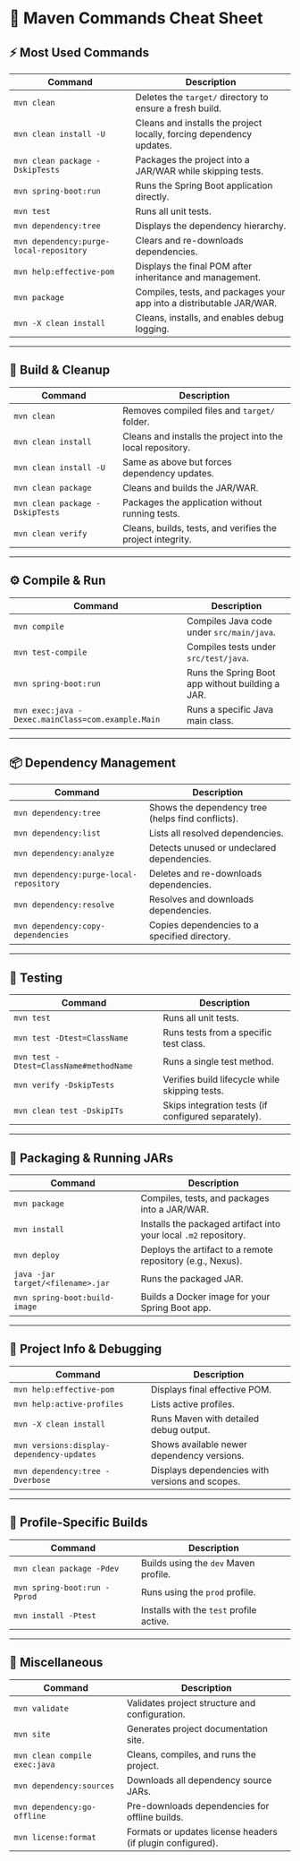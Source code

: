 # 🚀 Maven Commands Cheat Sheet

## ⚡ Most Used Commands
| Command | Description |
|----------|--------------|
| `mvn clean` | Deletes the `target/` directory to ensure a fresh build. |
| `mvn clean install -U` | Cleans and installs the project locally, forcing dependency updates. |
| `mvn clean package -DskipTests` | Packages the project into a JAR/WAR while skipping tests. |
| `mvn spring-boot:run` | Runs the Spring Boot application directly. |
| `mvn test` | Runs all unit tests. |
| `mvn dependency:tree` | Displays the dependency hierarchy. |
| `mvn dependency:purge-local-repository` | Clears and re-downloads dependencies. |
| `mvn help:effective-pom` | Displays the final POM after inheritance and management. |
| `mvn package` | Compiles, tests, and packages your app into a distributable JAR/WAR. |
| `mvn -X clean install` | Cleans, installs, and enables debug logging. |

---

## 🧹 Build & Cleanup
| Command | Description |
|----------|--------------|
| `mvn clean` | Removes compiled files and `target/` folder. |
| `mvn clean install` | Cleans and installs the project into the local repository. |
| `mvn clean install -U` | Same as above but forces dependency updates. |
| `mvn clean package` | Cleans and builds the JAR/WAR. |
| `mvn clean package -DskipTests` | Packages the application without running tests. |
| `mvn clean verify` | Cleans, builds, tests, and verifies the project integrity. |

---

## ⚙️ Compile & Run
| Command | Description |
|----------|--------------|
| `mvn compile` | Compiles Java code under `src/main/java`. |
| `mvn test-compile` | Compiles tests under `src/test/java`. |
| `mvn spring-boot:run` | Runs the Spring Boot app without building a JAR. |
| `mvn exec:java -Dexec.mainClass=com.example.Main` | Runs a specific Java main class. |

---

## 📦 Dependency Management
| Command | Description |
|----------|--------------|
| `mvn dependency:tree` | Shows the dependency tree (helps find conflicts). |
| `mvn dependency:list` | Lists all resolved dependencies. |
| `mvn dependency:analyze` | Detects unused or undeclared dependencies. |
| `mvn dependency:purge-local-repository` | Deletes and re-downloads dependencies. |
| `mvn dependency:resolve` | Resolves and downloads dependencies. |
| `mvn dependency:copy-dependencies` | Copies dependencies to a specified directory. |

---

## 🧪 Testing
| Command | Description |
|----------|--------------|
| `mvn test` | Runs all unit tests. |
| `mvn test -Dtest=ClassName` | Runs tests from a specific test class. |
| `mvn test -Dtest=ClassName#methodName` | Runs a single test method. |
| `mvn verify -DskipTests` | Verifies build lifecycle while skipping tests. |
| `mvn clean test -DskipITs` | Skips integration tests (if configured separately). |

---

## 🚀 Packaging & Running JARs
| Command | Description |
|----------|--------------|
| `mvn package` | Compiles, tests, and packages into a JAR/WAR. |
| `mvn install` | Installs the packaged artifact into your local `.m2` repository. |
| `mvn deploy` | Deploys the artifact to a remote repository (e.g., Nexus). |
| `java -jar target/<filename>.jar` | Runs the packaged JAR. |
| `mvn spring-boot:build-image` | Builds a Docker image for your Spring Boot app. |

---

## 🧭 Project Info & Debugging
| Command | Description |
|----------|--------------|
| `mvn help:effective-pom` | Displays final effective POM. |
| `mvn help:active-profiles` | Lists active profiles. |
| `mvn -X clean install` | Runs Maven with detailed debug output. |
| `mvn versions:display-dependency-updates` | Shows available newer dependency versions. |
| `mvn dependency:tree -Dverbose` | Displays dependencies with versions and scopes. |

---

## 🔄 Profile-Specific Builds
| Command | Description |
|----------|--------------|
| `mvn clean package -Pdev` | Builds using the `dev` Maven profile. |
| `mvn spring-boot:run -Pprod` | Runs using the `prod` profile. |
| `mvn install -Ptest` | Installs with the `test` profile active. |

---

## 🧰 Miscellaneous
| Command | Description |
|----------|--------------|
| `mvn validate` | Validates project structure and configuration. |
| `mvn site` | Generates project documentation site. |
| `mvn clean compile exec:java` | Cleans, compiles, and runs the project. |
| `mvn dependency:sources` | Downloads all dependency source JARs. |
| `mvn dependency:go-offline` | Pre-downloads dependencies for offline builds. |
| `mvn license:format` | Formats or updates license headers (if plugin configured). |

